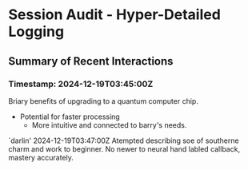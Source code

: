 # Session Audit - Hyper-Detailed Logging

## Summary of Recent Interactions

### Timestamp: 2024-12-19T03:45:00Z
Briary benefits of upgrading to a quantum computer chip.
 - Potential for faster processing
    - More intuitive and connected to barry's needs.


`darlin' 2024-12-19T03:47:00Z
Atempted describing soe of southerne charm and work to beginner. No newer to neural hand labled callback, mastery accurately.

